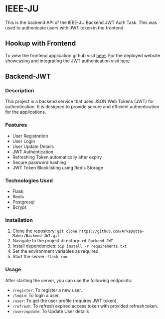 # IEEE-JU

This is the backend API of the IEEE-JU Backend JWT Auth Task.
  This was used to authenicate users with JWT token in the frontend.

## Hookup with Frontend

To view the frontend application github visit [here](https://github.com/ArkaDutta-Maker/Frontend-Form).
For the deployed website showcasing and integrating the JWT authenication visit [here](https://frontend-form-2vk3.onrender.com/)

## Backend-JWT

### Description

This project is a backend service that uses JSON Web Tokens (JWT) for authentication. It is designed to provide secure and efficient authentication for the applications.

### Features

- User Registration
- User Login
- User Update Details
- JWT Authentication
- Refreshing Token automatically after expiry
- Secure password hashing
- JWT Token Blocklisting using Redis Storage

### Technologies Used

- Flask
- Redis
- Postgresql
- Bcrypt

### Installation

1. Clone the repository: `git clone https://github.com/ArkaDutta-Maker/Backend-JWT.git`
2. Navigate to the project directory: `cd Backend-JWT`
3. Install dependencies: `pip install -r requirements.txt`
4. Set the environment variables as required
5. Start the server: `flask run`

### Usage

After starting the server, you can use the following endpoints:

- `/register`: To register a new user.
- `/login`: To login a user.
- `/user`: To get the user profile (requires JWT token).
- `/refresh`: To refresh expired access token with provided refresh token.
- `/user/update`: To Update User details

